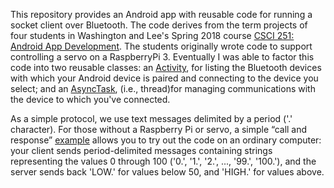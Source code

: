 This repository provides an Android app with reusable code for running a socket client over Bluetooth.
The code derives from the term projects of four students in Washington and Lee's Spring 2018 course
[CSCI 251: Android App Development](http://home.wlu.edu/~levys/courses/csci251s2018/).  The students originally
wrote code to support controlling a servo on a RaspberryPi 3. Eventually I was able to factor this code into
two reusable classes: an
[Activity](https://github.com/simondlevy/BluetoothClient/blob/master/app/src/main/java/levy/cs/wlu/edu/bluetoothclient/BluetoothDeviceListActivity.java),
for listing the Bluetooth devices with which your Android device is paired and connecting to the device you select;
and an [AsyncTask](https://github.com/simondlevy/BluetoothClient/blob/master/app/src/main/java/levy/cs/wlu/edu/bluetoothclient/BluetoothCommunicationsTask.java),
(i.e., thread)for managing communications with the device to which you've connected.

As a simple protocol, we use text messages delimited by a period ('.' character).
For those without a Raspberry Pi or servo, a simple &ldquo;call and response&rdquo;
[example](https://github.com/simondlevy/PythonBluetoothServer/blob/master/lowhigh_server.py)
allows you to try out the code on an ordinary computer: your client sends period-delimited
messages containing strings representing the values 0 through 100 ('0.', '1.',
'2.', ..., '99.', '100.'), and the server sends back 'LOW.' for values below 50,
and 'HIGH.' for values above.

